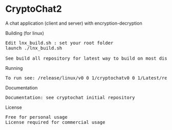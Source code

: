 # CryptoChat2
A chat application (client and server) with encryption-decryption

Building (for linux)
<pre>
Edit lnx_build.sh : set your root folder
launch ./lnx_build.sh

See build_all repository for latest way to build on most distros
</pre>

Running
<pre>
To run see: /release/linux/v0_0_1/cryptochatv0_0_1/Latest/release_readme.txt
</pre>

Documentation
<pre>
Documentation: see cryptochat initial repository
</pre>

License
<pre>
Free for personal usage
License required for commercial usage
</pre>

